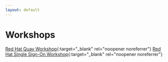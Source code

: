 ```yaml
---
layout: default
---
```


# Workshops

[Red Hat Quay Workshop](/quay-workshop){:target="_blank" rel="noopener noreferrer"}
[Red Hat Single Sign-On Workshop](/rhsso-workshop){:target="_blank" rel="noopener noreferrer"}
